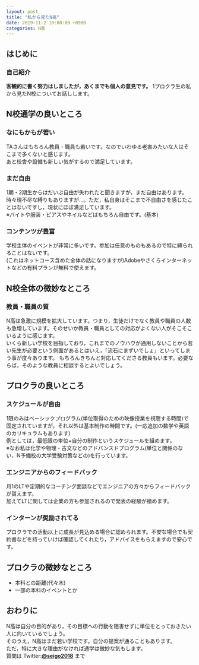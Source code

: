 ```yaml
---
layout: post
title: "私から見たN高"
date: 2019-11-2 10:00:00 +0900
categories: N高
---
```


## はじめに

### 自己紹介
**客観的に書く努力はしましたが，あくまでも個人の意見です。**
1プロクラ生の私から見たN校についてお話しします。

## N校通学の良いところ
### なにもかもが若い

TAさんはもちろん教員・職員も若いです。なのでいわゆる老害みたいな人はそこまで多くないと感じます。<br>
あと校舎や設備も新しい気がするので満足しています。

### まだ自由

1期・2期生からはだいぶ自由が失われたと聞きますが，まだ自由はあります。時々理不尽な縛りもありますが…。ただ，私自身はそこまで不自由さを感じたことはないですし，現状にほぼ満足しています。<br>
※バイトや服装・ピアスやネイルなどはもちろん自由です。(基本)

### コンテンツが豊富
学校主体のイベントが非常に多いです。参加は任意のものもあるので特に縛られることはないです。<br>
(これはネットコース含めた全体の話になりますが)Adobeやさくらインターネットなどの有料プランが無料で使えます。

## N校全体の微妙なところ

### 教員・職員の質

N高は急激に規模を拡大しています。つまり，生徒だけでなく教員や職員の人数も急増しています。そのせいか教員・職員としての対応がよくない人がそこそこいるように感じます。<br>
いくら新しい学校を目指しており，これまでのノウハウが通用しないことから若い先生が必要という側面があるとはいえ，「流石にまずいでしょ」といってしまう事が度々あります。
もちろんきちんと対応してくださる教員もいます。必要ならば，そのような教員に相談するとよいでしょう。<br>



## プロクラの良いところ
### スケジュールが自由

1限のみはベーシックプログラム(単位取得のための映像授業を視聴する時間)で固定されていますが，それ以外は基本制作の時間です。(一応追加の数学や英語のカリキュラムもあります)<br>
例としては，最低限の単位+自分の制作というスケジュールを組めます。<br>
※なお私は化学や物理・古文などのアドバンスドプログラム(単位と関係のない，N予備校の大学受験対策などの)を行っています。

### エンジニアからのフィードバック

月1のLTや定期的なコーチング面談などでエンジニアの方々からフィードバックが貰えます。<br>
加えてLTに関しては企業の方も参加されるので発表の経験が積めます。

### インターンが奨励されてる

プロクラでの活動以上に成長が見込める場合に認められます。不安な場合でも契約書などを持っていけば確認してくれたり，アドバイスをもらえますので安心です。

## プロクラの微妙なところ
- 本科との距離(代々木)
- 一部の本科のイベントとか

## おわりに

N高は自分の目的があり，その目標への行動を阻害せずに単位をとっておきたい人に向いているでしょう。<br>そのうえ，N高はまだ若い学校です。自分の提案が通ることもあります。<br>
ただ，特に大きな理由がなければ通学は微妙な気もします。<br>
質問は Twitter:**[@seigo2018](https://twitter.com/seigo2018)** まで
